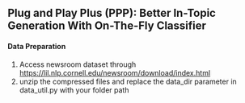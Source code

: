## Plug and Play Plus (PPP): Better In-Topic Generation With On-The-Fly Classifier
#### Data Preparation  
1. Access newsroom dataset through https://lil.nlp.cornell.edu/newsroom/download/index.html  
2. unzip the compressed files and replace the data_dir parameter in data_util.py with your folder path  
